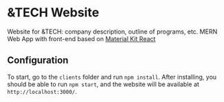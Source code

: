 # &TECH Website

Website for &TECH: company description, outline of programs, etc. MERN Web App with front-end based on [Material Kit React](https://demos.creative-tim.com/material-kit-react)

## Configuration
To start, go to the ```clients``` folder and run ```npm install```. After installing, you should be able to run ```npm start```, and the website will be available at ```http://localhost:3000/```.